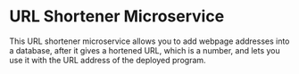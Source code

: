 # URL Shortener Microservice

This URL shortener microservice allows you to add webpage addresses into a database, after it gives a hortened URL, which is a number, and lets you use it with the URL address of the deployed program.
